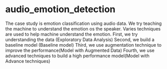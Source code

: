 # audio_emotion_detection
The case study is emotion classification using audio data. We try teaching the machine to understand the emotion os the speaker.
Varies techniques are used to help machine understand the emotion.
First, we try understanding the data (Exploratory Data Analysis)
Second, we build a baseline model (Baseline model)
Third, we use augmentation technique to improve the performance(Model with Augmented Data)
Fourth, we use advanced techniques to build a high performance model(Model with Advance techniques)
